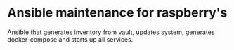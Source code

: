 # Ansible maintenance for raspberry's

Ansible that generates inventory from vault, updates system, generates docker-compose and starts up all services.
